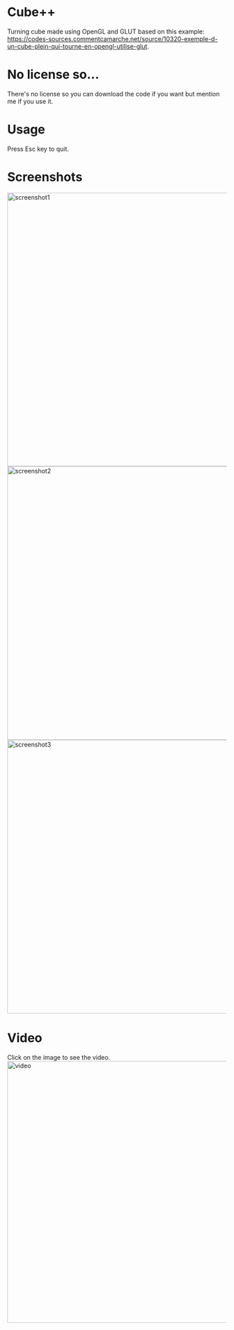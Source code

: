 # Cube++
Turning cube made using OpenGL and GLUT based on this example: https://codes-sources.commentcamarche.net/source/10320-exemple-d-un-cube-plein-qui-tourne-en-opengl-utilise-glut.

# No license so...
There's no license so you can download the code if you want but mention me if you use it.

# Usage
Press Esc key to quit.

# Screenshots
<img title="screenshot1" src="https://user-images.githubusercontent.com/71902913/111007864-1b363a00-8390-11eb-9ec5-69c6dc91d402.png" height="627px">
<img title="screenshot2" src="https://user-images.githubusercontent.com/71902913/111007866-1bced080-8390-11eb-8934-323dfb5359dd.png" height="627px">
<img title="screenshot3" src="https://user-images.githubusercontent.com/71902913/111007870-1bced080-8390-11eb-8a86-22d367d4ba3f.png" height="627px">

# Video
Click on the image to see the video.  
<a href="https://user-images.githubusercontent.com/71902913/111369965-ef6cca00-8697-11eb-92d2-4069a72b17c4.mp4">
  <img title="video" src="https://user-images.githubusercontent.com/71902913/111379428-6b204400-86a3-11eb-8696-e988bff50eaf.png" height="600px">
</a>
